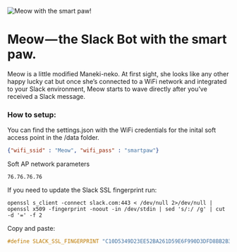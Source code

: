 ![Meow with the smart paw!](https://meow.build/assets/images/meow-poster.png "Meow with the smart paw!")


# Meow — the Slack Bot with the smart paw.
Meow is a little modified Maneki-neko. At first sight, she looks like any other happy lucky cat but once she’s connected to a WiFi network and integrated to your Slack environment, Meow starts to wave directly after you’ve received a Slack message.


### How to setup: 
You can find the settings.json with the WiFi credentials for the inital soft access point in the /data folder.

```json
{"wifi_ssid" : "Meow", "wifi_pass" : "smartpaw"}
```

Soft AP network parameters 
```
76.76.76.76
```

If you need to update the Slack SSL fingerprint run:
```
openssl s_client -connect slack.com:443 < /dev/null 2>/dev/null | openssl x509 -fingerprint -noout -in /dev/stdin | sed 's/:/ /g' | cut -d '=' -f 2
```
Copy and paste:

```c++
#define SLACK_SSL_FINGERPRINT "C10D5349D23EE52BA261D59E6F990D3DFD8BB2B3"
```
